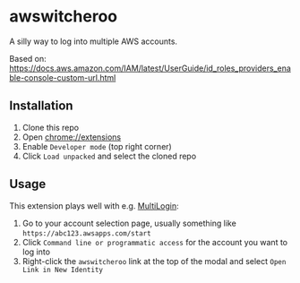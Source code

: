 # awswitcheroo

A silly way to log into multiple AWS accounts.

Based on: https://docs.aws.amazon.com/IAM/latest/UserGuide/id_roles_providers_enable-console-custom-url.html

## Installation

1. Clone this repo
1. Open [chrome://extensions](chrome://extensions/)
1. Enable `Developer mode` (top right corner)
1. Click `Load unpacked` and select the cloned repo

## Usage

This extension plays well with e.g. [MultiLogin](https://chrome.google.com/webstore/detail/multilogin/ijfgglilaeakmoilplpcjcgjaoleopfi):

1. Go to your account selection page, usually something like `https://abc123.awsapps.com/start`
1. Click `Command line or programmatic access` for the account you want to log into
1. Right-click the `awswitcheroo` link at the top of the modal and select `Open Link in New Identity`